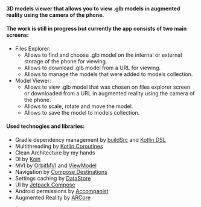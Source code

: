 #### 3D models viewer that allows you to view .glb models in augmented reality using the camera of the phone.

#### The work is still in progress but currently the app consists of two main screens:
* Files Explorer:
    * Allows to find and choose .glb model on the internal or external storage of the phone for viewing.
    * Allows to download .glb model from a URL for viewing.
    * Allows to manage the models that were added to models collection.
* Model Viewer:
    * Allows to view .glb model that was chosen on files explorer screen or downloaded from a URL in augmented reality using the camera of the phone.
    * Allows to scale, rotate and move the model.
    * Allows to save the model to models collection.


#### Used technogies and libraries:
* Gradle dependency management by [buildSrc](https://medium.com/codex/clean-dependency-management-in-multi-module-android-projects-49f2a0df8d2f) and [Kotlin DSL](https://docs.gradle.org/current/userguide/kotlin_dsl.html)
* Multithreading by [Kotlin Coroutines](https://github.com/Kotlin/kotlinx.coroutines)
* Clean Architecture by my hands
* DI by [Koin](https://github.com/InsertKoinIO/koin)
* MVI by [OrbitMVI](https://github.com/orbit-mvi/orbit-mvi) and [ViewModel](https://developer.android.com/topic/libraries/architecture/viewmodel)
* Navigation by [Compose Destinations](https://github.com/raamcosta/compose-destinations)
* Settings caching by [DataStore](https://developer.android.com/jetpack/androidx/releases/datastore)
* UI by [Jetpack Compose](https://developer.android.com/jetpack/compose)
* Android permissions by [Accompanist](https://github.com/google/accompanist)
* Augmented Reality by [ARCore](https://github.com/google-ar/arcore-android-sdk)

